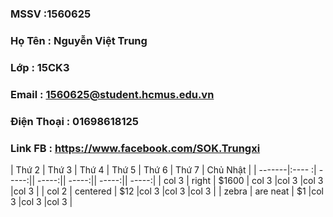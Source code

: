 ### MSSV       :1560625
### Họ Tên     : Nguyễn Việt Trung
### Lớp        : 15CK3
### Email      : 1560625@student.hcmus.edu.vn
### Điện Thoại : 01698618125
### Link FB    : https://www.facebook.com/SOK.Trungxi

| Thứ 2  | Thứ 3 | Thứ 4  | Thứ 5  | Thứ 6 | Thứ 7  | Chủ Nhật |
| -------|:----  :| -----:|| -----:|| -----:|| -----:|| -----:|
| col 3  | right | $1600 | col 3  |col 3  |col 3  |col 3  |
| col 2  | centered      |   $12 |col 3  |col 3  |col 3  |
| zebra  | are neat      |    $1 |col 3  |col 3  |col 3  |
